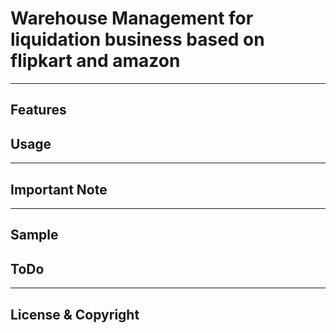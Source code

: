 # Warehouse Management for liquidation business based on flipkart and amazon

---

## Features



## Usage

---

## Important Note


---

## Sample

## ToDo
---

## License & Copyright

